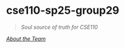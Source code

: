 # cse110-sp25-group29
> *Soul source of truth for CSE110*

  [*About the Team*](https://cse110-sp25-group29.github.io/cse110-sp25-group29/admin/team.html)